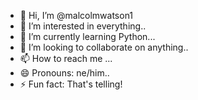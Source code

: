- 👋 Hi, I’m @malcolmwatson1
- 👀 I’m interested in everything..
- 🌱 I’m currently learning Python...
- 💞️ I’m looking to collaborate on anything..
- 📫 How to reach me ...
- 😄 Pronouns: ne/him..
- ⚡ Fun fact: That's telling!

<!---
malcolmwatson1/malcolmwatson1 is a ✨ special ✨ repository because its `README.md` (this file) appears on your GitHub profile.
You can click the Preview link to take a look at your changes.
--->
